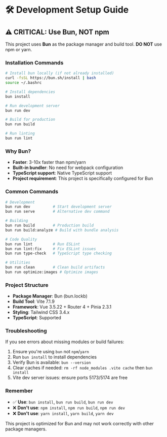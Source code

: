 # 🛠️ Development Setup Guide

## ⚠️ **CRITICAL: Use Bun, NOT npm**

This project uses **Bun** as the package manager and build tool. **DO NOT** use npm or yarn.

### **Installation Commands**
```bash
# Install bun locally (if not already installed)
curl -fsSL https://bun.sh/install | bash
source ~/.bashrc

# Install dependencies
bun install

# Run development server
bun run dev

# Build for production
bun run build

# Run linting
bun run lint
```

### **Why Bun?**
- **Faster**: 3-10x faster than npm/yarn
- **Built-in bundler**: No need for webpack configuration
- **TypeScript support**: Native TypeScript support
- **Project requirement**: This project is specifically configured for Bun

### **Common Commands**
```bash
# Development
bun run dev          # Start development server
bun run serve        # Alternative dev command

# Building
bun run build        # Production build
bun run build:analyze # Build with bundle analysis

# Code Quality
bun run lint         # Run ESLint
bun run lint:fix     # Fix ESLint issues
bun run type-check   # TypeScript type checking

# Utilities
bun run clean        # Clean build artifacts
bun run optimize:images # Optimize images
```

### **Project Structure**
- **Package Manager**: Bun (bun.lockb)
- **Build Tool**: Vite 7.1.9
- **Framework**: Vue 3.5.22 + Router 4 + Pinia 2.3.1
- **Styling**: Tailwind CSS 3.4.x
- **TypeScript**: Supported

### **Troubleshooting**
If you see errors about missing modules or build failures:
1. Ensure you're using `bun` not `npm`/`yarn`
2. Run `bun install` to install dependencies
3. Verify Bun is available: `bun --version`
4. Clear caches if needed: `rm -rf node_modules .vite cache` then `bun install`
5. Vite dev server issues: ensure ports 5173/5174 are free

### **Remember**
- ✅ **Use**: `bun install`, `bun run build`, `bun run dev`
- ❌ **Don't use**: `npm install`, `npm run build`, `npm run dev`
- ❌ **Don't use**: `yarn install`, `yarn build`, `yarn dev`

This project is optimized for Bun and may not work correctly with other package managers.